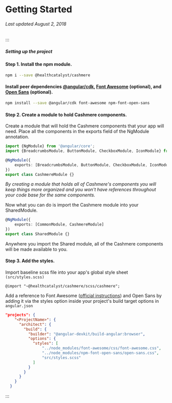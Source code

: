 # Getting Started

###### Last updated August 2, 2018

:::

##### Setting up the project

#### Step 1. Install the npm module.

```BASH
npm i --save @healthcatalyst/cashmere
```

#### Install peer dependencies [@angular/cdk](https://material.angular.io/cdk), [Font Awesome](https://fontawesome.com) (optional), and [Open Sans](https://fonts.google.com/specimen/Open+Sans) (optional).

```BASH
npm install --save @angular/cdk font-awesome npm-font-open-sans
```

#### Step 2. Create a module to hold Cashmere components.

Create a module that will hold the Cashmere components that your app will need. Place all the components in the exports field of the NgModule annotation.

```typescript
import {NgModule} from '@angular/core';
import {BreadcrumbsModule, ButtonModule, CheckboxModule, IconModule} from '@healthcatalyst/cashmere';

@NgModule({
    exports: [BreadcrumbsModule, ButtonModule, CheckboxModule, IconModule]
})
export class CashmereModule {}
```

_By creating a module that holds all of Cashmere's components you will keep things more organized and you won't have references throughout your code base for the same components._

Now what you can do is import the Cashmere module into your SharedModule.

```typescript
@NgModule({
    exports: [CommonModule, CashmereModule]
})
export class SharedModule {}
```

Anywhere you import the Shared module, all of the Cashmere components will be made available to you.

#### Step 3. Add the styles.

Import baseline scss file into your app's global style sheet `(src/styles.scss)`

```
@import "~@healthcatalyst/cashmere/scss/cashmere";
```

Add a reference to Font Awesome ([official instructions](https://github.com/angular/angular-cli/blob/master/docs/documentation/stories/include-font-awesome.md)) and Open Sans by adding it via the styles option inside your project's build target options in `angular.json`

```json
"projects": {
    "<ProjectName>": {
      "architect": {
        "build": {
          "builder": "@angular-devkit/build-angular:browser",
          "options": {
            "styles": [
                "../node_modules/font-awesome/css/font-awesome.css",
                "../node_modules/npm-font-open-sans/open-sans.css",
                "src/styles.scss"
            ]
          }
        }
      }
    }
  }
```

:::

